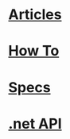 # [Articles](xref:Articles.Home)
# [How To](xref:HowTo.Home)
# [Specs](xref:Specs.Home)
# [.net API](xref:Api.DotNet)